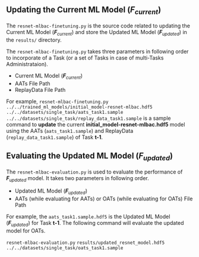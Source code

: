 ## Updating the Current ML Model (_**F**<sub>current</sub>_) 

The `resnet-mlbac-finetuning.py` is the source code related to updating the Current ML Model (_**F**<sub>current</sub>_) 
and store the Updated ML Model (_**F**<sub>updated</sub>_) in the `results/` directory. 

The `resnet-mlbac-finetuning.py` takes three parameters in following order to incorporate of a Task (or a set of Tasks in case of multi-Tasks Administrataion).

- Current ML Model (_**F**<sub>current</sub>_) 
- AATs File Path
- ReplayData File Path

For example, `resnet-mlbac-finetuning.py` `../../trained_ml_models/initial_model-resnet-mlbac.hdf5` `../../datasets/single_task/aats_task1.sample` `../../datasets/single_task/replay_data_task1.sample`
is a sample command to **update** the current **initial_model-resnet-mlbac.hdf5** model using the AATs (`aats_task1.sample`) and ReplayData (`replay_data_task1.sample`) of Task **t-1**.

## Evaluating the Updated ML Model (_**F**<sub>updated</sub>_) 
The `resnet-mlbac-evaluation.py` is used to evaluate the performance of _**F**<sub>updated</sub>_ model. 
It takes two parameters in following order.

- Updated ML Model (_**F**<sub>updated</sub>_) 
- AATs (while evaluating for AATs) or OATs (while evaluating for OATs) File Path

For example, the `aats_task1.sample.hdf5` is the Updated ML Model (_**F**<sub>updated</sub>_) for Task **t-1**.
The following command will evaluate the updated model for OATs.

`resnet-mlbac-evaluation.py` `results/updated_resnet_model.hdf5` `../../datasets/single_task/oats_task1.sample`

